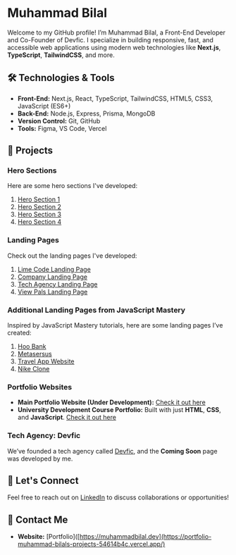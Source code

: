 # Muhammad Bilal

Welcome to my GitHub profile! I’m Muhammad Bilal, a Front-End Developer and Co-Founder of Devfic. I specialize in building responsive, fast, and accessible web applications using modern web technologies like **Next.js**, **TypeScript**, **TailwindCSS**, and more.

## 🛠️ Technologies & Tools
- **Front-End:** Next.js, React, TypeScript, TailwindCSS, HTML5, CSS3, JavaScript (ES6+)
- **Back-End:** Node.js, Express, Prisma, MongoDB
- **Version Control:** Git, GitHub
- **Tools:** Figma, VS Code, Vercel

## 📂 Projects

### Hero Sections
Here are some hero sections I've developed:

1. [Hero Section 1](https://hero-sections.vercel.app/landingpage)
2. [Hero Section 2](https://hero-sections.vercel.app/hero-2)
3. [Hero Section 3](https://hero-sections.vercel.app/hero4)
4. [Hero Section 4](https://hero-sections.vercel.app/)

### Landing Pages
Check out the landing pages I've developed:

1. [Lime Code Landing Page](https://lime-code.vercel.app/)
2. [Company Landing Page](https://landing-page-rosy-nu-60.vercel.app/)
3. [Tech Agency Landing Page](https://landing-page-for-tech-agency.vercel.app/)
4. [View Pals Landing Page](https://landing-page-view-pals.vercel.app/)

### Additional Landing Pages from JavaScript Mastery
Inspired by JavaScript Mastery tutorials, here are some landing pages I’ve created:

1. [Hoo Bank](https://hoo-bank-blush.vercel.app/)
2. [Metasersus](https://metasersus.vercel.app/)
3. [Travel App Website](https://fixed-website-i7w2.vercel.app/)
4. [Nike Clone](https://nike-clone-indol-six.vercel.app/)

### Portfolio Websites
- **Main Portfolio Website (Under Development):** [Check it out here](https://portfolio-muhammad-bilals-projects-54614b4c.vercel.app/)
- **University Development Course Portfolio:** Built with just **HTML**, **CSS**, and **JavaScript**. [Check it out here](https://portfolio-html-css-java-script.vercel.app/)

### Tech Agency: Devfic
We’ve founded a tech agency called [Devfic](https://devfic.com), and the **Coming Soon** page was developed by me.

## 💼 Let's Connect
Feel free to reach out on [LinkedIn](https://www.linkedin.com/in/muhammad-bilal-web-dev) to discuss collaborations or opportunities!

## 🔗 Contact Me
- **Website:** [Portfolio]([https://muhammadbilal.dev](https://portfolio-muhammad-bilals-projects-54614b4c.vercel.app/) 

<!---
Muhammad-Bilal-595/Muhammad-Bilal-595 is a ✨ special ✨ repository because its `README.md` (this file) appears on your GitHub profile.
You can click the Preview link to take a look at your changes.
--->
